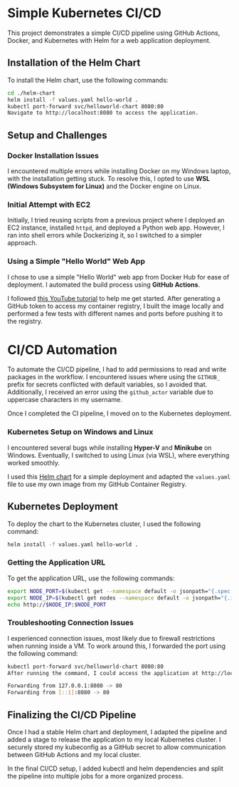# Simple Kubernetes CI/CD

This project demonstrates a simple CI/CD pipeline using GitHub Actions, Docker, and Kubernetes with Helm for a web application deployment.

## Installation of the Helm Chart

To install the Helm chart, use the following commands:

```bash
cd ./helm-chart
helm install -f values.yaml hello-world .
kubectl port-forward svc/helloworld-chart 8080:80
Navigate to http://localhost:8080 to access the application.
```

## Setup and Challenges

### Docker Installation Issues
I encountered multiple errors while installing Docker on my Windows laptop, with the installation getting stuck. To resolve this, I opted to use **WSL (Windows Subsystem for Linux)** and the Docker engine on Linux.

### Initial Attempt with EC2
Initially, I tried reusing scripts from a previous project where I deployed an EC2 instance, installed `httpd`, and deployed a Python web app. However, I ran into shell errors while Dockerizing it, so I switched to a simpler approach.

### Using a Simple "Hello World" Web App
I chose to use a simple "Hello World" web app from Docker Hub for ease of deployment. I automated the build process using **GitHub Actions**.

I followed [this YouTube tutorial](https://www.youtube.com/watch?v=tGnu1VqIoGQ) to help me get started. After generating a GitHub token to access my container registry, I built the image locally and performed a few tests with different names and ports before pushing it to the registry.

# CI/CD Automation
To automate the CI/CD pipeline, I had to add permissions to read and write packages in the workflow. I encountered issues where using the `GITHUB_` prefix for secrets conflicted with default variables, so I avoided that. Additionally, I received an error using the `github_actor` variable due to uppercase characters in my username.

Once I completed the CI pipeline, I moved on to the Kubernetes deployment.

### Kubernetes Setup on Windows and Linux
I encountered several bugs while installing **Hyper-V** and **Minikube** on Windows. Eventually, I switched to using Linux (via WSL), where everything worked smoothly.

I used this [Helm chart](https://github.com/ilyasstrh/helm-chart/tree/master) for a simple deployment and adapted the `values.yaml` file to use my own image from my GitHub Container Registry.

## Kubernetes Deployment

To deploy the chart to the Kubernetes cluster, I used the following command:

```bash
helm install -f values.yaml hello-world .
```

### Getting the Application URL
To get the application URL, use the following commands:

```bash
export NODE_PORT=$(kubectl get --namespace default -o jsonpath="{.spec.ports[0].nodePort}" services helloworld-chart)
export NODE_IP=$(kubectl get nodes --namespace default -o jsonpath="{.items[0].status.addresses[0].address}")
echo http://$NODE_IP:$NODE_PORT
```

### Troubleshooting Connection Issues
I experienced connection issues, most likely due to firewall restrictions when running inside a VM. To work around this, I forwarded the port using the following command:

```bash
kubectl port-forward svc/helloworld-chart 8080:80
After running the command, I could access the application at http://localhost:8080.

Forwarding from 127.0.0.1:8080 -> 80
Forwarding from [::1]:8080 -> 80
```

## Finalizing the CI/CD Pipeline
Once I had a stable Helm chart and deployment, I adapted the pipeline and added a stage to release the application to my local Kubernetes cluster. I securely stored my kubeconfig as a GitHub secret to allow communication between GitHub Actions and my local cluster.

In the final CI/CD setup, I added kubectl and helm dependencies and split the pipeline into multiple jobs for a more organized process.